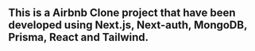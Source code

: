 ## This is a Airbnb Clone project that have been developed using Next.js, Next-auth, MongoDB, Prisma, React and Tailwind.
